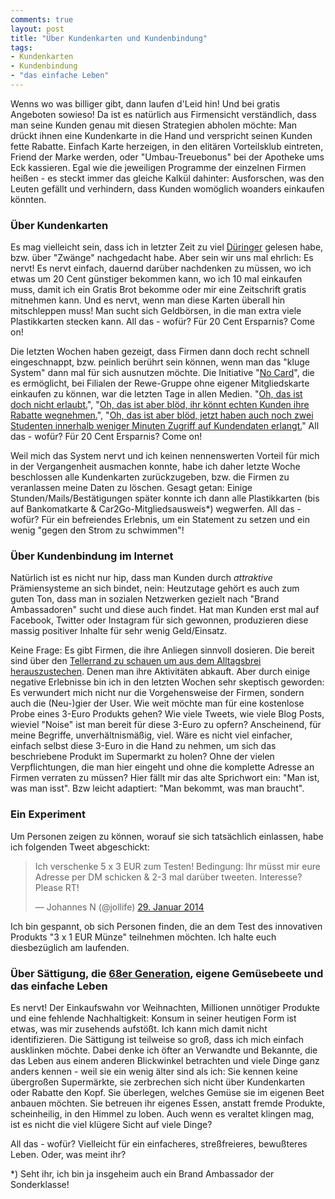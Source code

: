 ```yaml
---
comments: true
layout: post
title: "Über Kundenkarten und Kundenbindung"
tags:
- Kundenkarten
- Kundenbindung
- "das einfache Leben"
---
```

Wenns wo was billiger gibt, dann laufen d'Leid hin! Und bei gratis Angeboten sowieso! Da ist es natürlich aus Firmensicht verständlich, dass man seine Kunden genau mit diesen Strategien abholen möchte: Man drückt ihnen eine Kundenkarte in die Hand und verspricht seinen Kunden fette Rabatte. Einfach Karte herzeigen, in den elitären Vorteilsklub eintreten, Friend der Marke werden, oder "Umbau-Treuebonus" bei der Apotheke ums Eck kassieren. Egal wie die jeweiligen Programme der einzelnen Firmen heißen - es steckt immer das gleiche Kalkül dahinter: Ausforschen, was den Leuten gefällt und verhindern, dass Kunden womöglich woanders einkaufen könnten.

### Über Kundenkarten ###

Es mag vielleicht sein, dass ich in letzter Zeit zu viel [Düringer](http://www.amazon.de/o/ASIN/3990010654/ref=nosim/laafi-21) gelesen habe, bzw. über "Zwänge" nachgedacht habe. Aber sein wir uns mal ehrlich: Es nervt! Es nervt einfach, dauernd darüber nachdenken zu müssen, wo ich etwas um 20 Cent günstiger bekommen kann, wo ich 10 mal einkaufen muss, damit ich ein Gratis Brot bekomme oder mir eine Zeitschrift gratis mitnehmen kann. Und es nervt, wenn man diese Karten überall hin mitschleppen muss! Man sucht sich Geldbörsen, in die man extra viele Plastikkarten stecken kann. All das - wofür? Für 20 Cent Ersparnis? Come on!

Die letzten Wochen haben gezeigt, dass Firmen dann doch recht schnell eingeschnappt, bzw. peinlich berührt sein können, wenn man das "kluge System" dann mal für sich ausnutzen möchte. Die Initiative "[No Card](https://nocard.info/)", die es ermöglicht, bei Filialen der Rewe-Gruppe ohne eigener Mitgliedskarte einkaufen zu können, war die letzten Tage in allen Medien. "[Oh, das ist doch nicht erlaubt.](http://futurezone.at/digital-life/kundenkarten-generator-sorgt-fuer-aerger-bei-billa-und-co/46.509.994)", "[Oh, das ist aber blöd, ihr könnt echten Kunden ihre Rabatte wegnehmen.](http://futurezone.at/digital-life/nocard-kundenkarten-haben-sicherheitsproblem/47.137.900)", "[Oh, das ist aber blöd, jetzt haben auch noch zwei Studenten innerhalb weniger Minuten Zugriff auf Kundendaten erlangt.](http://futurezone.at/digital-life/fh-studenten-knacken-merkur-kundendatenbank/47.341.189)" All das - wofür? Für 20 Cent Ersparnis? Come on!

Weil mich das System nervt und ich keinen nennenswerten Vorteil für mich in der Vergangenheit ausmachen konnte, habe ich daher letzte Woche beschlossen alle Kundenkarten zurückzugeben, bzw. die Firmen zu veranlassen meine Daten zu löschen. Gesagt getan: Einige Stunden/Mails/Bestätigungen später konnte ich dann alle Plastikkarten (bis auf Bankomatkarte & Car2Go-Mitgliedsausweis*) wegwerfen. All das - wofür? Für ein befreiendes Erlebnis, um ein Statement zu setzen und ein wenig "gegen den Strom zu schwimmen"! 

### Über Kundenbindung im Internet ###

Natürlich ist es nicht nur hip, dass man Kunden durch *attraktive* Prämiensysteme an sich bindet, nein: Heutzutage gehört es auch zum guten Ton, dass man in sozialen Netzwerken gezielt nach "Brand Ambassadoren" sucht und diese auch findet. Hat man Kunden erst mal auf Facebook, Twitter oder Instagram für sich gewonnen, produzieren diese massig positiver Inhalte für sehr wenig Geld/Einsatz.

Keine Frage: Es gibt Firmen, die ihre Anliegen sinnvoll dosieren. Die bereit sind über den [Tellerrand zu schauen um aus dem Alltagsbrei herauszustechen](http://johannes.nagl.name/2012/wenn-prinzenrolle-und-ovomaltine-twitter-machen/). Denen man ihre Aktivitäten abkauft. Aber durch einige negative Erlebnisse bin ich in den letzten Wochen sehr skeptisch geworden: Es verwundert mich nicht nur die Vorgehensweise der Firmen, sondern auch die (Neu-)gier der User. Wie weit möchte man für eine kostenlose Probe eines 3-Euro Produkts gehen? Wie viele Tweets, wie viele Blog Posts, wieviel "Noise" ist man bereit für diese 3-Euro zu opfern? Anscheinend, für meine Begriffe, unverhältnismäßig, viel. Wäre es nicht viel einfacher, einfach selbst diese 3-Euro in die Hand zu nehmen, um sich das beschriebene Produkt im Supermarkt zu holen? Ohne der vielen Verpflichtungen, die man hier eingeht und ohne die komplette Adresse an Firmen verraten zu müssen? Hier fällt mir das alte Sprichwort ein: "Man ist, was man isst". Bzw leicht adaptiert: "Man bekommt, was man braucht".

### Ein Experiment ###

Um Personen zeigen zu können, worauf sie sich tatsächlich einlassen, habe ich folgenden Tweet abgeschickt: 

<blockquote class="twitter-tweet" lang="de"><p>Ich verschenke 5 x 3 EUR zum Testen! Bedingung: Ihr müsst mir eure Adresse per DM schicken &amp; 2-3 mal darüber tweeten. Interesse? Please RT!</p>&mdash; Johannes N (@jollife) <a href="https://twitter.com/jollife/statuses/428643179718778881">29. Januar 2014</a></blockquote>
<script async src="//platform.twitter.com/widgets.js" charset="utf-8"></script>

Ich bin gespannt, ob sich Personen finden, die an dem Test des innovativen Produkts "3 x 1 EUR Münze" teilnehmen möchten. Ich halte euch diesbezüglich am laufenden.


### Über Sättigung, die [68er Generation](http://de.wikipedia.org/wiki/68er-Generation#68er-Generation), eigene Gemüsebeete und das einfache Leben ###

Es nervt! Der Einkaufswahn vor Weihnachten, Millionen unnötiger Produkte und eine fehlende Nachhaltigkeit: Konsum in seiner heutigen Form ist etwas, was mir zusehends aufstößt. Ich kann mich damit nicht identifizieren. Die Sättigung ist teilweise so groß, dass ich mich einfach ausklinken möchte. Dabei denke ich öfter an Verwandte und Bekannte, die das Leben aus einem anderen Blickwinkel betrachten und viele Dinge ganz anders kennen - weil sie ein wenig älter sind als ich: Sie kennen keine übergroßen Supermärkte, sie zerbrechen sich nicht über Kundenkarten oder Rabatte den Kopf. Sie überlegen, welches Gemüse sie im eigenen Beet anbauen möchten. Sie betreuen ihr eigenes Essen, anstatt fremde Produkte, scheinheilig, in den Himmel zu loben. Auch wenn es veraltet klingen mag, ist es nicht die viel klügere Sicht auf viele Dinge?

All das - wofür? Vielleicht für ein einfacheres, streßfreieres, bewußteres Leben. Oder, was meint ihr?


*) Seht ihr, ich bin ja insgeheim auch ein Brand Ambassador der Sonderklasse!
